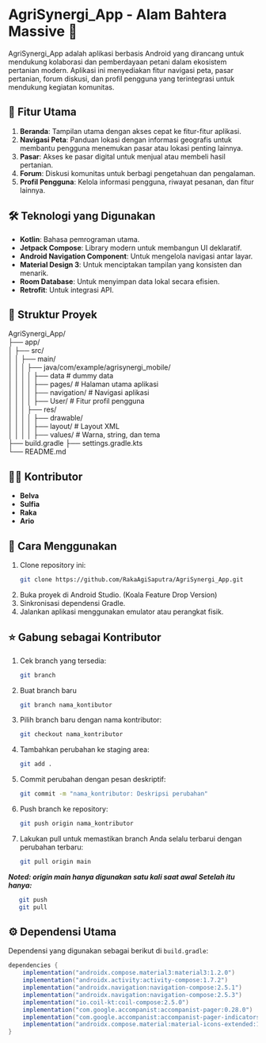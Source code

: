 # AgriSynergi_App - Alam Bahtera Massive 🌾

AgriSynergi_App adalah aplikasi berbasis Android yang dirancang untuk mendukung kolaborasi dan pemberdayaan petani dalam ekosistem pertanian modern. Aplikasi ini menyediakan fitur navigasi peta, pasar pertanian, forum diskusi, dan profil pengguna yang terintegrasi untuk mendukung kegiatan komunitas.

## 📱 Fitur Utama
1. **Beranda**: Tampilan utama dengan akses cepat ke fitur-fitur aplikasi.
2. **Navigasi Peta**: Panduan lokasi dengan informasi geografis untuk membantu pengguna menemukan pasar atau lokasi penting lainnya.
3. **Pasar**: Akses ke pasar digital untuk menjual atau membeli hasil pertanian.
4. **Forum**: Diskusi komunitas untuk berbagi pengetahuan dan pengalaman.
5. **Profil Pengguna**: Kelola informasi pengguna, riwayat pesanan, dan fitur lainnya.

## 🛠️ Teknologi yang Digunakan
- **Kotlin**: Bahasa pemrograman utama.
- **Jetpack Compose**: Library modern untuk membangun UI deklaratif.
- **Android Navigation Component**: Untuk mengelola navigasi antar layar.
- **Material Design 3**: Untuk menciptakan tampilan yang konsisten dan menarik.
- **Room Database**: Untuk menyimpan data lokal secara efisien.
- **Retrofit**: Untuk integrasi API.

## 📂 Struktur Proyek
AgriSynergi_App/<br>
├── app/ <br>
│ ├── src/<br>
│ │ ├── main/<br>
│ │ │ ├── java/com/example/agrisynergi_mobile/<br>
│ │ │ │ ├── data # dummy data<br>
│ │ │ │ ├── pages/ # Halaman utama aplikasi<br> 
│ │ │ │ ├── navigation/ # Navigasi aplikasi <br>
│ │ │ │ ├── User/ # Fitur profil pengguna<br>
│ │ │ ├── res/ <br>
│ │ │ │ ├── drawable/ <br>
│ │ │ │ ├── layout/ # Layout XML <br>
│ │ │ │ ├── values/ # Warna, string, dan tema <br>
├── build.gradle ├── settings.gradle.kts <br>
└── README.md<br>

## 👩‍💻 Kontributor
- **Belva**
- **Sulfia**
- **Raka**
- **Ario**  


## 🚀 Cara Menggunakan
1. Clone repository ini:
   ```bash
   git clone https://github.com/RakaAgiSaputra/AgriSynergi_App.git
2. Buka proyek di Android Studio. (Koala Feature Drop Version)
3. Sinkronisasi dependensi Gradle.
4. Jalankan aplikasi menggunakan emulator atau perangkat fisik.

## :star: Gabung sebagai Kontributor
1. Cek branch yang tersedia:
   ```bash
   git branch
2. Buat branch baru
   ```bash
   git branch nama_kontibutor
3. Pilih branch baru dengan nama kontributor:
   ```bash
   git checkout nama_kontributor
4. Tambahkan perubahan ke staging area:
   ```bash
   git add .
5. Commit perubahan dengan pesan deskriptif:
   ```bash
   git commit -m "nama_kontributor: Deskripsi perubahan"
6. Push branch ke repository:
   ```bash
   git push origin nama_kontributor
7. Lakukan pull untuk memastikan branch Anda selalu terbarui dengan perubahan terbaru:
   ```bash
   git pull origin main

***Noted: origin main hanya digunakan satu kali saat awal***
***Setelah itu hanya:***
```bash
   git push
   git pull
```


## ⚙️ Dependensi Utama

Dependensi yang digunakan sebagai berikut di `build.gradle`:

```gradle
dependencies {
    implementation("androidx.compose.material3:material3:1.2.0")
    implementation("androidx.activity:activity-compose:1.7.2")
    implementation("androidx.navigation:navigation-compose:2.5.1")
    implementation("androidx.navigation:navigation-compose:2.5.3")
    implementation("io.coil-kt:coil-compose:2.5.0")
    implementation("com.google.accompanist:accompanist-pager:0.28.0")
    implementation("com.google.accompanist:accompanist-pager-indicators:0.28.0")
    implementation("androidx.compose.material:material-icons-extended:1.7.0")
}
```






